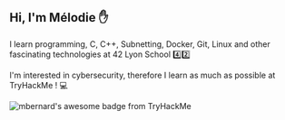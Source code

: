 ## Hi, I'm Mélodie ✋
I learn programming, C, C++, Subnetting, Docker, Git, Linux and other fascinating technologies at 42 Lyon School 4️⃣2️⃣

I'm interested in cybersecurity, therefore I learn as much as possible at TryHackMe ! 💻

<img src="https://tryhackme-badges.s3.amazonaws.com/mbernard.png?update=2" alt="mbernard's awesome badge from TryHackMe" />
